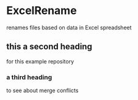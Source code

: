 # ExcelRename
renames files based on data in Excel spreadsheet

## this a second heading

for this example repository

### a third heading

to see about merge conflicts

